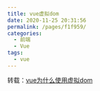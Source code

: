 ```yaml
---
title: vue虚拟dom
date: 2020-11-25 20:31:56
permalink: /pages/f1f959/
categories:
  - 前端
  - Vue
tags:
  - vue
---
```

转载：[vue为什么使用虚拟dom](https://learnku.com/articles/50487)